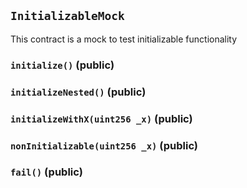 ## `InitializableMock`



This contract is a mock to test initializable functionality


### `initialize()` (public)





### `initializeNested()` (public)





### `initializeWithX(uint256 _x)` (public)





### `nonInitializable(uint256 _x)` (public)





### `fail()` (public)








